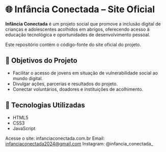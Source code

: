 # 🌐 Infância Conectada – Site Oficial

**Infância Conectada** é um projeto social que promove a inclusão digital de crianças e adolescentes acolhidos em abrigos, oferecendo acesso à educação tecnológica e oportunidades de desenvolvimento pessoal.

Este repositório contém o código-fonte do site oficial do projeto.

## 📌 Objetivos do Projeto

- Facilitar o acesso de jovens em situação de vulnerabilidade social ao mundo digital.
- Divulgar ações, parcerias e resultados do projeto.
- Conectar voluntários, doadores e instituições de acolhimento.

## 🚀 Tecnologias Utilizadas

- HTML5
- CSS3
- JavaScript


Acesse o site: infanciaconectada.com.br
Email: infanciaconectada2024@gmail.com
Instagram: @infancia_conectada_
